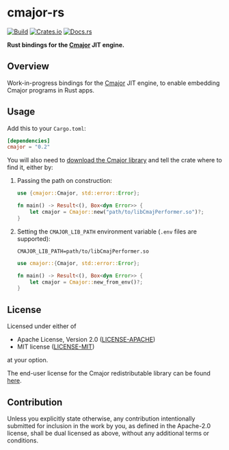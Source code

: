 # cmajor-rs

[![Build](https://github.com/JamesHallowell/cmajor-rs/actions/workflows/build.yml/badge.svg)](https://github.com/JamesHallowell/cmajor-rs/actions/workflows/build.yml)
[![Crates.io](https://img.shields.io/crates/v/cmajor.svg)](https://crates.io/crates/cmajor)
[![Docs.rs](https://docs.rs/cmajor/badge.svg)](https://docs.rs/cmajor)

**Rust bindings for the [Cmajor](https://cmajor.dev/) JIT engine.**

## Overview

Work-in-progress bindings for the [Cmajor](https://cmajor.dev/) JIT engine, to enable embedding Cmajor programs in Rust
apps.

## Usage

Add this to your `Cargo.toml`:

```toml
[dependencies]
cmajor = "0.2"
```

You will also need to [download the Cmajor library](https://github.com/SoundStacks/cmajor/releases) and tell the crate
where
to find it, either by:

1. Passing the path on construction:

    ```rust
    use {cmajor::Cmajor, std::error::Error};
    
    fn main() -> Result<(), Box<dyn Error>> {
        let cmajor = Cmajor::new("path/to/libCmajPerformer.so")?;
    }
    ```

2. Setting the `CMAJOR_LIB_PATH` environment variable (`.env` files are supported):

    ```
    CMAJOR_LIB_PATH=path/to/libCmajPerformer.so
    ```

    ```rust
    use cmajor::{Cmajor, std::error::Error};
    
    fn main() -> Result<(), Box<dyn Error>> {
        let cmajor = Cmajor::new_from_env()?;
    }
    ```

## License

Licensed under either of

* Apache License, Version 2.0
  ([LICENSE-APACHE](LICENSE-APACHE))
* MIT license
  ([LICENSE-MIT](LICENSE-MIT))

at your option.

The end-user license for the Cmajor redistributable library can be
found [here](https://github.com/SoundStacks/cmajor/blob/main/EULA.md#cmajor-end-user-license-agreement).

## Contribution

Unless you explicitly state otherwise, any contribution intentionally submitted
for inclusion in the work by you, as defined in the Apache-2.0 license, shall be
dual licensed as above, without any additional terms or conditions.
